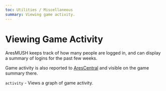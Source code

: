 ```yaml
---
toc: Utilities / Miscellaneous
summary: Viewing game activity.
---
```

# Viewing Game Activity

AresMUSH keeps track of how many people are logged in, and can display a summary of logins for the past few weeks.

Game activity is also reported to [AresCentral](http://arescentral.aresmush.com) and visible on the game summary there.

`activity` - Views a graph of game activity.